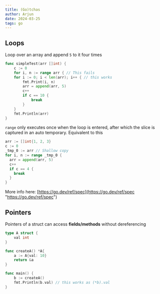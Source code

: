 ```yaml
---
title: (Go)tchas
author: Arjun
date: 2024-03-25
tags: go
---
```


## Loops

Loop over an array and append `5` to it four times

```go
func simpleTest(arr []int) {
    c := 0
    for i, n := range arr { // This fails
    for i := 0; i < len(arr); i++ { // this works
        fmt.Print(i, n)
        arr = append(arr, 5)
        c++
        if c == 10 {
            break
        }
    }
    fmt.Println(arr)
}
```

`range` only executes once when the loop is entered, after which the slice is captured in an auto temporary. Equivalent to this
```go
arr := []int{1, 2, 3}
c := 0
_tmp_0 := arr // Shallow copy
for i, n := range _tmp_0 {
  arr = append(arr, 5)
  c++
  if c == 4 {
    break
  }
}
```

More info here: [https://go.dev/ref/spec](https://go.dev/ref/spec "https://go.dev/ref/spec")

## Pointers

Pointers of a struct can access **fields/methods** without dereferencing
```go
type A struct {
	val int
}

func createA() *A{
	a := A{val: 10}
	return &a
}

func main() {
	b := createA()
	fmt.Println(b.val) // this works as (*b).val
}
